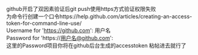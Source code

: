 github开启了双因素验证后git push使用https方式验证权限失败          
为命令行创建一个口令https://help.github.com/articles/creating-an-access-token-for-command-line-use/  
Username for 'https://github.com': 用户名  
Password for 'https://用户名@github.com':   
这里的Password项目你将在github后台生成的accesstoken 粘帖进去就行了